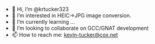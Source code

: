 - 👋 Hi, I’m @krtucker323
- 👀 I’m interested in HEIC->JPG image conversion.
- 🌱 I’m currently learning ...
- 💞️ I’m looking to collaborate on GCC/GNAT development
- 📫 How to reach me: kevin-tucker@cox.net

<!---
krtucker323/krtucker323 is a ✨ special ✨ repository because its `README.md` (this file) appears on your GitHub profile.
You can click the Preview link to take a look at your changes.
--->
